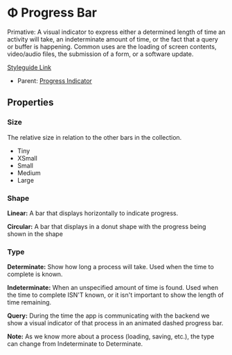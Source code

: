 # Φ Progress Bar

Primative: A visual indicator to express either a determined length of time an activity will take, an indeterminate amount of time, or the fact that a query or buffer is happening. Common uses are the loading of screen contents, video/audio files, the submission of a form, or a software update.

[Styleguide Link](https://zpl.io/Vx9Lo1k)

* Parent: [Progress Indicator](https://github.com/able-app/docs/blob/d689178b930c7095c750671b112985ac09eccd08/controls/%CE%B5%20elements/progressbar/progressindicator.md)

## Properties

### Size

The relative size in relation to the other bars in the collection.

* Tiny
* XSmall
* Small
* Medium
* Large

### Shape

**Linear:** A bar that displays horizontally to indicate progress.

**Circular:** A bar that displays in a donut shape with the progress being shown in the shape

### Type

**Determinate:** Show how long a process will take. Used when the time to complete is known.

**Indeterminate:** When an unspecified amount of time is found. Used when the time to complete ISN'T known, or it isn't important to show the length of time remaining.

**Query:** During the time the app is communicating with the backend we show a visual indicator of that process in an animated dashed progress bar.

**Note:** As we know more about a process (loading, saving, etc.), the type can change from Indeterminate to Determinate.

&#x20;
